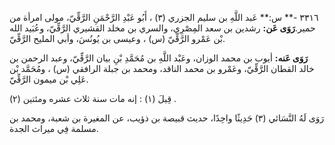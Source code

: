 ٣٣١٦ -** س:** عَبد اللَّهِ بن سليم الجزري (٣) ، أَبُو عَبْدِ الرَّحْمَنِ الرَّقِّيّ، مولى امرأة من حمير.**رَوَى عَن:** رشدين بن سعد المِصْرِي، والسري بن مخلد القشيري الرَّقِّيّ، وعُبَيد الله بْن عَمْرو الرَّقِّيّ (س) ، وعيسى بن يُونُسَ، وأبي المليح الرَّقِّيّ.

**رَوَى عَنه:** أيوب بن محمد الوزان، وعَبْد اللَّهِ بن مُحَمَّدِ بْنِ بيان الرَّقِّيّ، وعبد الرحمن بن خالد القطان الرَّقِّيّ، وعَمْرو بن محمد الناقد، ومحمد بن جبلة الرافقي (س) ، ومُحَمَّد بْن عَلِي بْن ميمون الرَّقِّيّ.

قِيلَ (١) : إنه مات سنة ثلاث عشره ومئتين (٢) .

رَوَى لَهُ النَّسَائي (٣) حَدِيثًا واحِدًا، حديث قبيصة بن ذؤيب، عن المغيرة بن شعبة، ومحمد بن مسلمة فِي ميراث الجدة.